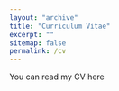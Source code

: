 ```yaml
---
layout: "archive"
title: "Curriculum Vitae"
excerpt: ""
sitemap: false
permalink: /cv
---
```


You can read my CV here